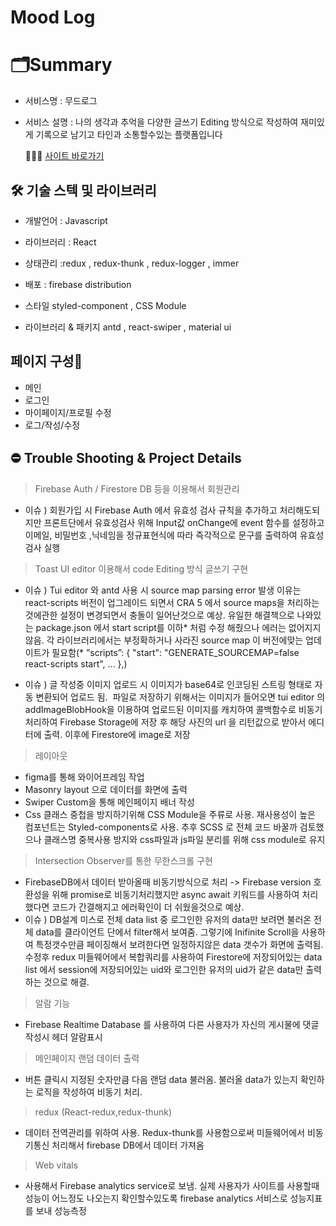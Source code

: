 # Mood Log


# 🗂Summary
* 서비스명 : 무드로그 
* 서비스 설명 : 나의 생각과 추억을 다양한 글쓰기 Editing 방식으로 작성하여 재미있게 기록으로 남기고 타인과 소통할수있는 플랫폼입니다

  💁🏻‍♀️ [사이트 바로가기](https://mlog-e2391.web.app)



## 🛠 기술 스텍 및 라이브러리

- 개발언어 : Javascript
- 라이브러리 : React
- 상태관리 :redux , redux-thunk , redux-logger , immer

- 배포 : firebase distribution

- 스타일
styled-component ,
CSS Module

- 라이브러리 & 패키지
antd , 
react-swiper , 
material ui 




## 페이지 구성📖

- 메인
- 로그인
- 마이페이지/프로필 수정
- 로그/작성/수정

## ⛔️ Trouble Shooting & Project Details


> Firebase Auth / Firestore DB 등을 이용해서 회원관리
- 이슈 ) 회원가입 시 Firebase Auth 에서 유효성 검사 규칙을 추가하고 처리해도되지만 프론트단에서 유효성검사 위해 Input값 onChange에 event 함수를 설정하고 이메일, 비밀번호 ,닉네임을 정규표현식에 따라 즉각적으로 문구를 출력하여 유효성검사 실행

> Toast UI editor 이용해서 code Editing 방식 글쓰기 구현
- 이슈 ) Tui editor 와 antd 사용 시 source map parsing error 발생 이유는 react-scripts 버전이 업그레이드 되면서 CRA 5 에서 source maps을 처리하는것에관한 설정이 변경되면서 충돌이 일어난것으로 예상. 유일한 해결책으로 나와있는 package.json 에서 start script를 이하* 처럼 수정 해줬으나 에러는 없어지지 않음. 각 라이브러리에서는 부정확하거나 사라진 source map 이 버전에맞는 업데이트가 필요함(* ”scripts”: { "start": "GENERATE_SOURCEMAP=false react-scripts start", ... },)

- 이슈 ) 글 작성중 이미지 업로드 시 이미지가 base64로 인코딩된 스트링 형태로 자동 변환되어 업로드 됨.  파일로 저장하기 위해서는 이미지가 들어오면 tui editor 의 addImageBlobHook을 이용하여 업로드된 이미지를 캐치하여 콜백함수로 비동기처리하여 Firebase Storage에 저장 후 해당 사진의 url 을 리턴값으로 받아서 에디터에 출력. 이후에 Firestore에 image로 저장 

> 레이아웃 
- figma를 통해 와이어프레임 작업
- Masonry layout 으로 데이터를 화면에 출력
- Swiper Custom을 통해 메인페이지 배너 작성
- Css 클래스 중첩을 방지하기위해 CSS Module을 주류로 사용. 재사용성이 높은 컴포넌트는 Styled-components로 사용. 추후 SCSS 로 전체 코드 바꿀까 검토했으나 클래스명 중복사용 방지와 css파일과 js파일 분리를 위해 css module로 유지

> Intersection Observer를 통한 무한스크롤 구현
- FirebaseDB에서 데이터 받아올때 비동기방식으로 처리 -> Firebase version 호환성을 위해 promise로 비동기처리했지만 async await 키워드를 사용하여 처리했다면 코드가 간결해지고 에러확인이 더 쉬웠을것으로 예상.
- 이슈 ) DB설계 미스로 전체 data list 중 로그인한 유저의 data만 보려면 불러온 전체 data를 클라이언트 단에서 filter해서 보여줌. 그렇기에 Inifinite Scroll을 사용하여 특정갯수만큼 페이징해서 보려한다면 일정하지않은 data 갯수가 화면에 출력됨. 수정후 redux 미들웨어에서 복합쿼리를 사용하여 Firestore에 저장되어있는 data list 에서 session에 저장되어있는 uid와 로그인한 유저의 uid가 같은 data만 출력하는 것으로 해결.

> 알람 기능 
- Firebase Realtime Database 를 사용하여 다른 사용자가 자신의 게시물에 댓글 작성시 헤더 알람표시

> 메인페이지 랜덤 데이터 출력 
- 버튼 클릭시 지정된 숫자만큼 다음 랜덤 data 불러옴. 불러올 data가 있는지 확인하는 로직을 작성하여 비동기 처리.

> redux (React-redux,redux-thunk) 
- 데이터 전역관리를 위하여 사용. Redux-thunk를 사용함으로써 미들웨어에서 비동기통신 처리해서 firebase DB에서 데이터 가져옴

> Web vitals
- 사용해서 Firebase analytics service로 보냄. 실제 사용자가 사이트를 사용할때 성능이 어느정도 나오는지 확인할수있도록 firebase analytics 서비스로 성능지표를 보내 성능측정


